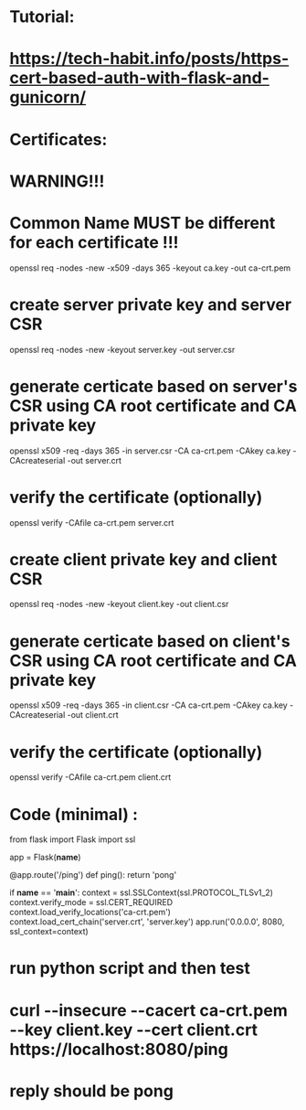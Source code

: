 # Tutorial:
# https://tech-habit.info/posts/https-cert-based-auth-with-flask-and-gunicorn/

# Certificates:
# WARNING!!! 
# Common Name MUST be different for each certificate !!!

openssl req -nodes -new -x509 -days 365 -keyout ca.key -out ca-crt.pem

# create server private key and server CSR
openssl req -nodes -new -keyout server.key -out server.csr

# generate certicate based on server's CSR using CA root certificate and CA private key
openssl x509 -req -days 365 -in server.csr -CA ca-crt.pem -CAkey ca.key -CAcreateserial -out server.crt

# verify the certificate (optionally)
openssl verify -CAfile ca-crt.pem server.crt



# create client private key and client CSR
openssl req -nodes -new -keyout client.key -out client.csr

# generate certicate based on client's CSR using CA root certificate and CA private key
openssl x509 -req -days 365 -in client.csr -CA ca-crt.pem -CAkey ca.key -CAcreateserial -out client.crt

# verify the certificate (optionally)
openssl verify -CAfile ca-crt.pem client.crt


# Code (minimal) :
from flask import Flask
import ssl


app = Flask(__name__)


@app.route('/ping')
def ping():
    return 'pong'


if __name__ == '__main__':
    context = ssl.SSLContext(ssl.PROTOCOL_TLSv1_2)
    context.verify_mode = ssl.CERT_REQUIRED
    context.load_verify_locations('ca-crt.pem')
    context.load_cert_chain('server.crt', 'server.key')
    app.run('0.0.0.0', 8080, ssl_context=context)


# run python script and then test
# curl --insecure --cacert ca-crt.pem --key client.key --cert client.crt https://localhost:8080/ping

# reply should be pong
